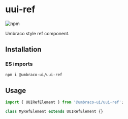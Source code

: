 # uui-ref

![npm](https://img.shields.io/npm/v/@umbraco-ui/uui-ref?logoColor=%231B264F)

Umbraco style ref component.

## Installation

### ES imports

```zsh
npm i @umbraco-ui/uui-ref
```

## Usage

```javascript
import { UUIRefElement } from '@umbraco-ui/uui-ref';

class MyRefElement extends UUIRefElement {}
```
